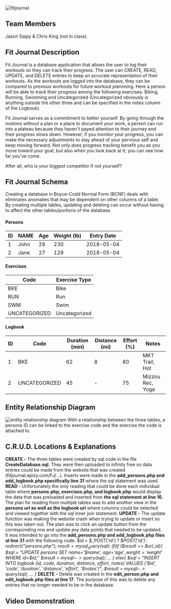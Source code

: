 ![fitjournal](https://user-images.githubusercontent.com/38664109/39455394-c3a494cc-4ca5-11e8-853c-3d716d69ad46.png)

## Team Members
Jason Sippy & Chris King (not in class)

## Fit Journal Description
Fit Journal is a database application that allows the user to log their workouts so they can track their progress. The user can CREATE, READ, UPDATE, and DELETE entries to keep an accurate representation of their workouts. As the workouts are logged into the database, they can be compared to previous workouts for future workout plannning. Here a person will be able to track their progress among the following exercises: Biking, Running, Swimming and Uncategorized (Uncategorized obviously is anything outside the other three and can be specified in the notes column of the Logbook).   

Fit Journal serves as a commitment to better yourself. By going through the motions without a plan or a place to document your work, a person can run into a plateau because they haven't payed attention to their journey and their progress slows down. However, if you monitor your progress, you can make the necessary adjustments to stay ahead of your pervious self and keep moving forward. Not only does progress tracking benefit you as you move toward your goal, but also when you look back at it; you can see how far you've come.

After all, who is your biggest competitor if not yourself?

## Fit Journal Schema
Creating a database in Boyce-Codd Normal Form (BCNF) deals with eliminates anomalies that may be dependent on other columns of a table. By creating multiple tables, updating and deleting can occur without having to affect the other tables/portions of the database.
#### Persons
|ID|NAME|Age|Weight (lb)|Entry Date|
|--|----|---|-----------|----------|
|1 |John|29 |230        |2018-05-04|
|2 |Jane|27 |129        |2018-05-04|
#### Exercises
|Code|Exercise Type|
|----|-------------|
|BKE |Bike         |
|RUN |Run          |
|SWM |Swim         |
|UNCATEGORIZED|Uncategorized|
#### Logbook
|ID|Code|Duration (min)|Distance (mi)|Effort (%)|Notes|
|--|----|--------------|-------------|----------|-----|
|1 |BKE |62            |8            |80        |MKT Trail, Hot|
|2 |UNCATEGORIZED |45            |-            |75        |Mizzou Rec, Yoga|

## Entity Relationship Diagram
![entity relationship diagram](https://user-images.githubusercontent.com/38664109/39652457-3c1c6b04-4fb3-11e8-92c4-3f5935fdd5ee.PNG)
With a relationship between the three tables, a persons ID can be linked to the exercise code and the exercise the code is attached to.

## C.R.U.D. Locations & Explanations
**CREATE -**  The three tables were created by sql code in the file **CreateDatabase.sql**. They were then uploaded to infinity free so data  entries could be made from the website that was created (fitjournal.epizy.com/FJ/...). Inserts were made in the **add_persons.php and add_logbook.php specifically line 31** where the sql statement was used.
**READ -**  Unfortunately the only reading that could be done each individual table where **persons.php, exercises.php, and logbook.php** would display the data that was preloaded and inserted from **the sql statement at line 16.** The plan for reading from multiple tables was to add another view in the **persons url as well as the logbook url** where columns could be selected and viewed together with the sql inner join statement. 
**UPDATE -** The update function was making the website crash when trying to update or insert so this was taken out. The plan was to click an update button from the corresponding row and update any data points that needed to be updated. It was intended to go into the **add_persons.php and add_logbook.php files at line 31** with the following code:
$id = $_POST['id'] ? $_POST['id'] : redirect("persons.php");
$result = mysql_query($sql);
if(if ($result == $url_id){
  $sql = "UPDATE persons SET name='$name', age='$age', weight='$weight' WHERE id=$id;"
  $result = $mysqli->query($sql);
  ...
}
else{
  $sql = "INSERT INTO logbook (id, code, duration, distance, effort, notes) VALUES ('$id', '$code', '$duration', '$distance', '$effort', '$notes')";
  $result = $mysqli->query($sql);
  ...
 }_ 
**DELETE -** Delete was created in the **edit_person.php and edit_logbook.php files at line 17**. The purpose of this was to delete any entries that no longer needed to be in the database.

## Video Demonstration
